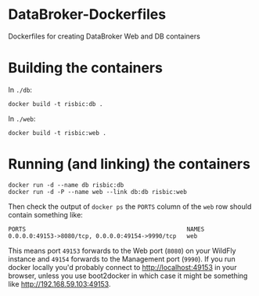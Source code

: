 # DataBroker-Dockerfiles

Dockerfiles for creating DataBroker Web and DB containers

# Building the containers

In `./db`:

    docker build -t risbic:db .

In `./web`:

    docker build -t risbic:web .

# Running (and linking) the containers

    docker run -d --name db risbic:db
    docker run -d -P --name web --link db:db risbic:web

Then check the output of `docker ps` the `PORTS` column of the `web` row should contain something like:

    PORTS                                              NAMES
    0.0.0.0:49153->8080/tcp, 0.0.0.0:49154->9990/tcp   web

This means port `49153` forwards to the Web port (`8080`) on your WildFly instance and `49154` forwards to the Management port (`9990`). If you run docker locally you'd probably connect to <http://localhost:49153> in your browser, unless you use boot2docker in which case it might be something like <http://192.168.59.103:49153>.